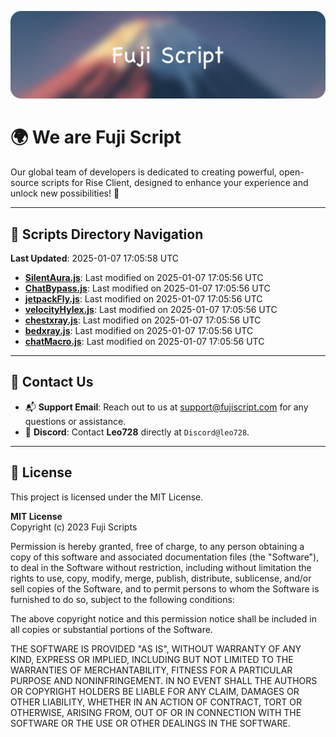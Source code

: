 ![Banner](.github/b.webp)

# 🌍 **We are Fuji Script**

Our global team of developers is dedicated to creating powerful, open-source scripts for Rise Client, designed to enhance your experience and unlock new possibilities! 🌟

---
<!-- SCRIPTS_NAVIGATION_START -->
## 📂 **Scripts Directory Navigation**

**Last Updated**: 2025-01-07 17:05:58 UTC

- **[SilentAura.js](scripts/SilentAura.js)**: Last modified on 2025-01-07 17:05:56 UTC
- **[ChatBypass.js](scripts/ChatBypass.js)**: Last modified on 2025-01-07 17:05:56 UTC
- **[jetpackFly.js](scripts/jetpackFly.js)**: Last modified on 2025-01-07 17:05:56 UTC
- **[velocityHylex.js](scripts/velocityHylex.js)**: Last modified on 2025-01-07 17:05:56 UTC
- **[chestxray.js](scripts/chestxray.js)**: Last modified on 2025-01-07 17:05:56 UTC
- **[bedxray.js](scripts/bedxray.js)**: Last modified on 2025-01-07 17:05:56 UTC
- **[chatMacro.js](scripts/chatMacro.js)**: Last modified on 2025-01-07 17:05:56 UTC

<!-- SCRIPTS_NAVIGATION_END -->

---

## 💬 **Contact Us**  
- 📬 **Support Email**: Reach out to us at [support@fujiscript.com](mailto:support@fujiscript.com) for any questions or assistance.  
- 💬 **Discord**: Contact **Leo728** directly at `Discord@leo728`.

---

## 📜 **License**

This project is licensed under the MIT License.  

**MIT License**  
Copyright (c) 2023 Fuji Scripts  

Permission is hereby granted, free of charge, to any person obtaining a copy of this software and associated documentation files (the "Software"), to deal in the Software without restriction, including without limitation the rights to use, copy, modify, merge, publish, distribute, sublicense, and/or sell copies of the Software, and to permit persons to whom the Software is furnished to do so, subject to the following conditions:  

The above copyright notice and this permission notice shall be included in all copies or substantial portions of the Software.  

THE SOFTWARE IS PROVIDED "AS IS", WITHOUT WARRANTY OF ANY KIND, EXPRESS OR IMPLIED, INCLUDING BUT NOT LIMITED TO THE WARRANTIES OF MERCHANTABILITY, FITNESS FOR A PARTICULAR PURPOSE AND NONINFRINGEMENT. IN NO EVENT SHALL THE AUTHORS OR COPYRIGHT HOLDERS BE LIABLE FOR ANY CLAIM, DAMAGES OR OTHER LIABILITY, WHETHER IN AN ACTION OF CONTRACT, TORT OR OTHERWISE, ARISING FROM, OUT OF OR IN CONNECTION WITH THE SOFTWARE OR THE USE OR OTHER DEALINGS IN THE SOFTWARE.  
